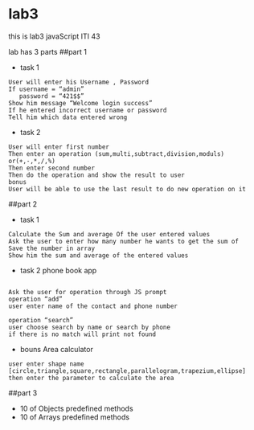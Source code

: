 # lab3

this is lab3 javaScript ITI 43

lab has 3 parts 
##part 1

- task 1
```
User will enter his Username , Password
If username = “admin” 
   password = “421$$”
Show him message “Welcome login success”
If he entered incorrect username or password
Tell him which data entered wrong
```
- task 2
```
User will enter first number
Then enter an operation (sum,multi,subtract,division,moduls) or(+,-,*,/,%)
Then enter second number
Then do the operation and show the result to user
bonus
User will be able to use the last result to do new operation on it
```
##part 2

- task 1
```
Calculate the Sum and average Of the user entered values
Ask the user to enter how many number he wants to get the sum of
Save the number in array
Show him the sum and average of the entered values
```
- task 2 phone book app
```

Ask the user for operation through JS prompt
operation “add”
user enter name of the contact and phone number

operation “search”
user choose search by name or search by phone 
if there is no match will print not found
```

- bouns Area calculator 
```
user enter shape name [circle,triangle,square,rectangle,parallelogram,trapezium,ellipse]
then enter the parameter to calculate the area
```
##part 3

- 10 of Objects predefined methods
- 10 of Arrays predefined methods

